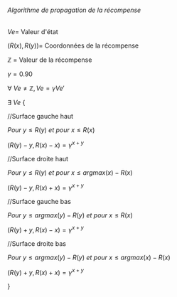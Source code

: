###### Algorithme de propagation de la récompense

$Ve =$ Valeur d'état

$(R(x),R(y)) =$ Coordonnées de la récompense

ℤ = Valeur de la récompense

$γ = 0.90$

$∀\ Ve ≠ ℤ, Ve = γVe'$

$∃\ Ve$ { 

//Surface gauche haut 

$Pour\ y ≤ R(y)\ et\ pour\ x ≤ R(x)$

$( R(y) - y , R(x) - x  ) = γ^{x+y}$

//Surface droite haut 

$Pour\ y ≤ R(y)\ et\ pour\ x ≤ argmax(x)-R(x)$

$( R(y) - y , R(x) + x  ) = γ^{x+y}$

//Surface gauche bas

$Pour\ y ≤ argmax(y) - R(y)\ et\ pour\ x ≤ R(x)$

$( R(y) + y , R(x) - x  ) = γ^{x+y}$

//Surface droite bas

$Pour\ y ≤ argmax(y) - R(y)\ et\ pour\ x ≤ argmax(x) - R(x)$

$( R(y) + y , R(x) + x  ) = γ^{x+y}$

}
